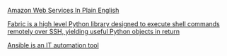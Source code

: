 [Amazon Web Services In Plain English](https://expeditedsecurity.com/aws-in-plain-english/)

[Fabric is a high level Python library designed to execute shell commands remotely over SSH, yielding useful Python objects in return](http://www.fabfile.org/)

[Ansible is an IT automation tool](https://docs.ansible.com/ansible/latest/index.html)
